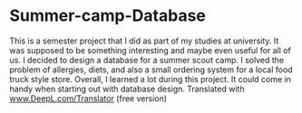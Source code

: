 # Summer-camp-Database
This is a semester project that I did as part of my studies at university. It was supposed to be something interesting and maybe even useful for all of us. I decided to design a database for a summer scout camp. I solved the problem of allergies, diets, and also a small ordering system for a local food truck style store. Overall, I learned a lot during this project. It could come in handy when starting out with database design.  Translated with www.DeepL.com/Translator (free version)
